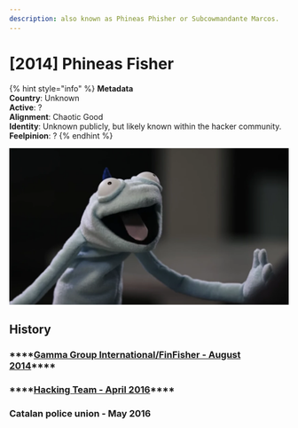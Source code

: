 ```yaml
---
description: also known as Phineas Phisher or Subcowmandante Marcos.
---
```


# \[2014\] Phineas Fisher

{% hint style="info" %}
**Metadata  
Country**: Unknown  
**Active**: ?  
**Alignment**: Chaotic Good  
**Identity**: Unknown publicly, but likely known within the hacker community.  
**Feelpinion**: ?
{% endhint %}

![The Phineas Fisher Puppet by Vice Motherboard interview video](../../../.gitbook/assets/image%20%282%29.png)

## History

### \*\*\*\*[**Gamma Group International/FinFisher - August 2014**](../../../timeline/2014/august-2014/gamma-group-international-finfisher-2014.md)\*\*\*\*

### \*\*\*\*[**Hacking Team - April 2016**](../../../timeline/2016/april-2016/hacking-team-april-2016.md)\*\*\*\*

### **Catalan police union - May 2016**

